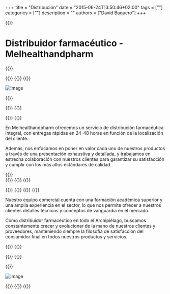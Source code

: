 +++
title = "Distribución"
date = "2015-06-24T13:50:46+02:00"
tags = [""]
categories = [""]
description = ""
authors = ["David Baquero"]
+++

{{<tex sty="sans-serif" size="1.2em">}}

# Distribuidor farmacéutico - Melhealthandpharm

{{</tex>}}

{{<content>}}
{{<row>}}
{{<cols col="col-sm-12 col-md-6 text-center">}}

<img src="/img/pack1.png" alt="image" style="max-width: 100%; height: auto;">

{{</cols>}}

{{<cols col="col-xs-12 col-sm-2 text-center" >}}
{{</cols>}}

{{<cols col="col-sm-12 col-md-5 text-justify" padding="90px">}}
{{<tex sty="sans-serif" size="1.2em">}}
  
En Melhealthandpharm ofrecemos un servicio de distribución farmacéutica integral, con entregas rápidas en 24-48 horas en función de la localización del cliente.

Además, nos enfocamos en poner en valor cada uno de nuestros productos a través de una presentación exhaustiva y detallada, y trabajamos en estrecha colaboración con nuestros clientes para garantizar su satisfacción y cumplir con los más altos estándares de calidad.

   
{{</tex>}}   
{{</cols>}}
{{</row>}}
{{</content>}}

{{<content>}}
{{<row>}}
{{<cols col="col-sm-6 col-md-5 text-justify" padding="20px">}}
{{<tex sty="sans-serif" size="1.2em">}}

Nuestro equipo comercial cuenta con una formación académica superior y una amplia experiencia en el sector, lo que nos permite ofrecer a nuestros clientes detalles técnicos y conceptos de vanguardia en el mercado.

Como distribuidor farmacéutico en todo el Archipiélago, buscamos constantemente crecer y evolucionar de la mano de nuestros clientes y proveedores, manteniendo siempre la filosofía de satisfacción del consumidor final en todos nuestros productos y servicios.


{{</tex>}} 
{{</cols>}}

{{<cols col="col-sm-13 col-sm-1 text-center" >}}
{{</cols>}}
   
{{<cols col="col-sm-6 col-md-6 text-center" >}}
  
<img src="/img/experto.png" alt="image" style="max-width: 100%; height: auto;">
 
{{</cols>}}
{{</row>}}
{{</content>}}